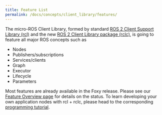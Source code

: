 ```yaml
---
title: Feature List
permalink: /docs/concepts/client_library/features/
---
```


The micro-ROS Client Library, formed by standard [ROS 2 Client Support Library (rcl)](https://github.com/ros2/rcl/) and the new [ROS 2 Client Library package (rclc)](https://github.com/ros2/rclc/), is going to feature all major ROS concepts such as

* Nodes
* Publishers/subscriptions
* Services/clients
* Graph
* Executor
* Lifecycle
* Parameters

Most features are already available in the Foxy release. Please see our [Feature Overview page](/docs/overview/features/) for details on the status. To learn developing your own application nodes with rcl + rclc, please head to the corresponding [programming tutorial](/docs/tutorials/programming_rcl_rclc/).
